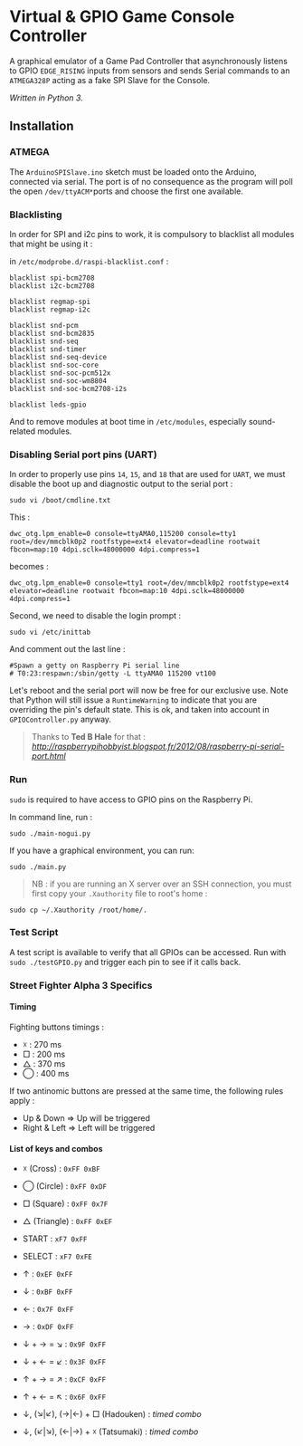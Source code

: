 # Virtual & GPIO Game Console Controller

A graphical emulator of a Game Pad Controller that asynchronously listens to GPIO `EDGE_RISING` inputs from sensors and sends Serial commands to an `ATMEGA328P` acting as a fake SPI Slave for the Console.

_Written in Python 3._

## Installation

### ATMEGA

The `ArduinoSPISlave.ino` sketch must be loaded onto the Arduino, connected via serial. The port is of no consequence as the program will poll the open `/dev/ttyACM*`ports and choose the first one available.

### Blacklisting

In order for SPI and i2c pins to work, it is compulsory to blacklist all modules that might be using it :

in `/etc/modprobe.d/raspi-blacklist.conf` :

    blacklist spi-bcm2708
    blacklist i2c-bcm2708

    blacklist regmap-spi
    blacklist regmap-i2c

    blacklist snd-pcm
    blacklist snd-bcm2835
    blacklist snd-seq
    blacklist snd-timer
    blacklist snd-seq-device
    blacklist snd-soc-core
    blacklist snd-soc-pcm512x
    blacklist snd-soc-wm8804
    blacklist snd-soc-bcm2708-i2s

    blacklist leds-gpio

And to remove modules at boot time in `/etc/modules`, especially sound-related modules.

### Disabling Serial port pins (UART)

In order to properly use pins `14`, `15`, and `18` that are used for `UART`, we must disable the boot up and diagnostic output to the serial port :

    sudo vi /boot/cmdline.txt

This :

    dwc_otg.lpm_enable=0 console=ttyAMA0,115200 console=tty1 root=/dev/mmcblk0p2 rootfstype=ext4 elevator=deadline rootwait fbcon=map:10 4dpi.sclk=48000000 4dpi.compress=1

becomes :

    dwc_otg.lpm_enable=0 console=tty1 root=/dev/mmcblk0p2 rootfstype=ext4 elevator=deadline rootwait fbcon=map:10 4dpi.sclk=48000000 4dpi.compress=1

Second, we need to disable the login prompt :

    sudo vi /etc/inittab

And comment out the last line :

    #Spawn a getty on Raspberry Pi serial line
    # T0:23:respawn:/sbin/getty -L ttyAMA0 115200 vt100

Let's reboot and the serial port will now be free for our exclusive use. Note that Python will still issue a `RuntimeWarning` to indicate that you are overriding the pin's default state. This is ok, and taken into account in `GPIOController.py` anyway. 

>  Thanks to **Ted B Hale** for that : _http://raspberrypihobbyist.blogspot.fr/2012/08/raspberry-pi-serial-port.html_

### Run

`sudo` is required to have access to GPIO pins on the Raspberry Pi.

In command line, run :

    sudo ./main-nogui.py

If you have a graphical environment, you can run:

    sudo ./main.py

> NB : if you are running an X server over an SSH connection, you must first copy your `.Xauthority` file to root's home :

    sudo cp ~/.Xauthority /root/home/.


### Test Script

A test script is available to verify that all GPIOs can be accessed. Run with `sudo ./testGPIO.py` and trigger each pin to see if it calls back.

### Street Fighter Alpha 3 Specifics

#### Timing

Fighting buttons timings :

  - ☓ : 270 ms
  - □ : 200 ms
  - △ : 370 ms
  - ◯ : 400 ms

If two antinomic buttons are pressed at the same time, the following rules apply :

  - Up & Down => Up will be triggered
  - Right & Left => Left will be triggered

#### List of keys and combos

  - ☓ (Cross) : `0xFF 0xBF`
  - ◯ (Circle) : `0xFF 0xDF`
  - □ (Square) : `0xFF 0x7F`
  - △ (Triangle) : `0xFF 0xEF`

  - START : `xF7 0xFF`
  - SELECT : `xF7 0xFE`

  - ↑ : `0xEF 0xFF`
  - ↓ : `0xBF 0xFF`
  - ← : `0x7F 0xFF`
  - → : `0xDF 0xFF`

  - ↓ + → = ↘ : `0x9F 0xFF`
  - ↓ + ← = ↙ : `0x3F 0xFF`
  - ↑ + → = ↗  : `0xCF 0xFF`
  - ↑ + ← = ↖ : `0x6F 0xFF`

  - ↓, (↘|↙), (→|←) + □ (Hadouken) : _timed combo_
  - ↓, (↙|↘), (←|→) + ☓ (Tatsumaki) : _timed combo_
